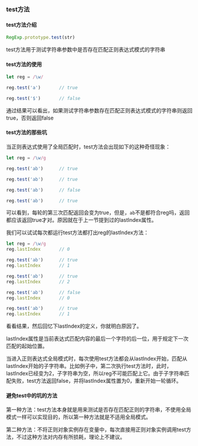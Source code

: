 ### test方法

#### test方法介绍

```js
RegExp.prototype.test(str)
```

test方法用于测试字符串参数中是否存在匹配正则表达式模式的字符串

#### test方法的使用

```js
let reg = /\w/

reg.test('a')		// true

reg.test('$')		// false
```

通过结果可以看出，如果测试字符串参数存在匹配正则表达式模式的字符串则返回true，否则返回false

#### test方法的那些坑

当正则表达式使用了全局匹配时，test方法会出现如下的这种奇怪现象：

```js
let reg = /\w/g

reg.test('ab')		// true

reg.test('ab')		// true

reg.test('ab')		// false

reg.test('ab')		// true
```

可以看到，每轮的第三次匹配返回会变为true，但是，`ab`不是都符合reg吗，返回都应该返回true才对。原因就在于上一节提到过的lastIndex属性。<br/>

我们可以试试每次都运行test方法都打出reg的lastIndex方法：

```js
let reg = /\w/g
reg.lastIndex		// 0

reg.test('ab')		// true
reg.lastIndex		// 1

reg.test('ab')		// true
reg.lastIndex		// 2

reg.test('ab')		// false
reg.lastIndex		// 0

reg.test('ab')		// true
reg.lastIndex		// 1
```

看看结果，然后回忆下lastIndex的定义，你就明白原因了。<br/>

lastIndex属性是当前表达式匹配内容的最后一个字符的后一位，用于规定下一次匹配的起始位置。<br/>

当进入正则表达式全局模式时，每次使用test方法都会从lastIndex开始，匹配从lastIndex开始的子字符串。比如例子中，第二次执行test方法时，此时，lastIndex已经变为2，子字符串为空，所以reg不可能匹配上它。由于子字符串匹配失败，test方法返回false，并将lastIndex属性置为0，重新开始一轮循环。

#### 避免test中的坑的方法

第一种方法：test方法本身就是用来测试是否存在匹配正则的字符串，不使用全局模式一样可以实现目的，所以第一种方法就是不适用全局模式。<br/>

第二种方法：不将正则对象实例存在变量中，每次直接用正则对象实例调用test方法，不过这种方法对内存有所损耗，理论上不建议。
